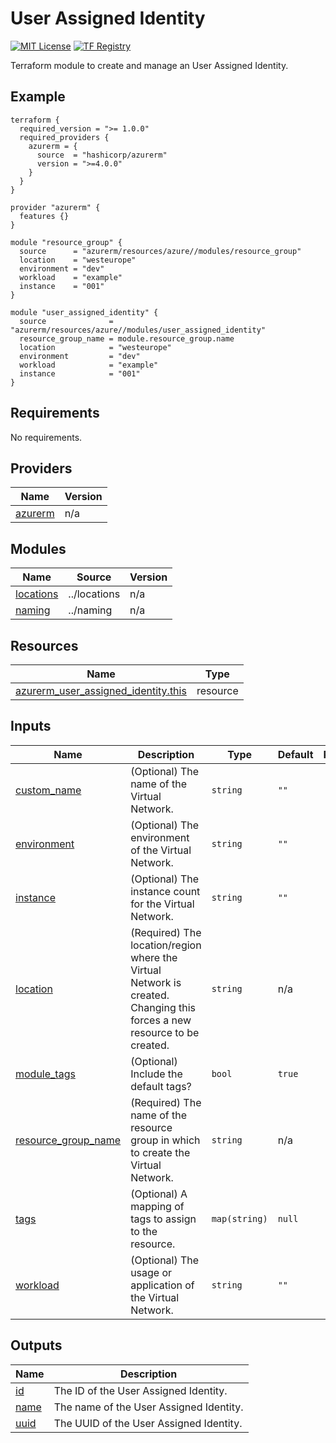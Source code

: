 <!-- BEGIN_TF_DOCS -->
# User Assigned Identity
[![MIT License](https://img.shields.io/badge/license-MIT-orange.svg)](LICENSE) [![TF Registry](https://img.shields.io/badge/terraform-registry-blue.svg)](https://registry.terraform.io/modules/azurerm/resources/azure/latest/submodules/user_assigned_identity)

Terraform module to create and manage an User Assigned Identity.

## Example

```hcl
terraform {
  required_version = ">= 1.0.0"
  required_providers {
    azurerm = {
      source  = "hashicorp/azurerm"
      version = ">=4.0.0"
    }
  }
}

provider "azurerm" {
  features {}
}

module "resource_group" {
  source      = "azurerm/resources/azure//modules/resource_group"
  location    = "westeurope"
  environment = "dev"
  workload    = "example"
  instance    = "001"
}

module "user_assigned_identity" {
  source              = "azurerm/resources/azure//modules/user_assigned_identity"
  resource_group_name = module.resource_group.name
  location            = "westeurope"
  environment         = "dev"
  workload            = "example"
  instance            = "001"
}
```

## Requirements

No requirements.

## Providers

| Name | Version |
|------|---------|
| <a name="provider_azurerm"></a> [azurerm](#provider\_azurerm) | n/a |

## Modules

| Name | Source | Version |
|------|--------|---------|
| <a name="module_locations"></a> [locations](#module\_locations) | ../locations | n/a |
| <a name="module_naming"></a> [naming](#module\_naming) | ../naming | n/a |

## Resources

| Name | Type |
|------|------|
| [azurerm_user_assigned_identity.this](https://registry.terraform.io/providers/hashicorp/azurerm/latest/docs/resources/user_assigned_identity) | resource |

## Inputs

| Name | Description | Type | Default | Required |
|------|-------------|------|---------|:--------:|
| <a name="input_custom_name"></a> [custom\_name](#input\_custom\_name) | (Optional) The name of the Virtual Network. | `string` | `""` | no |
| <a name="input_environment"></a> [environment](#input\_environment) | (Optional) The environment of the Virtual Network. | `string` | `""` | no |
| <a name="input_instance"></a> [instance](#input\_instance) | (Optional) The instance count for the Virtual Network. | `string` | `""` | no |
| <a name="input_location"></a> [location](#input\_location) | (Required) The location/region where the Virtual Network is created. Changing this forces a new resource to be created. | `string` | n/a | yes |
| <a name="input_module_tags"></a> [module\_tags](#input\_module\_tags) | (Optional) Include the default tags? | `bool` | `true` | no |
| <a name="input_resource_group_name"></a> [resource\_group\_name](#input\_resource\_group\_name) | (Required) The name of the resource group in which to create the Virtual Network. | `string` | n/a | yes |
| <a name="input_tags"></a> [tags](#input\_tags) | (Optional) A mapping of tags to assign to the resource. | `map(string)` | `null` | no |
| <a name="input_workload"></a> [workload](#input\_workload) | (Optional) The usage or application of the Virtual Network. | `string` | `""` | no |

## Outputs

| Name | Description |
|------|-------------|
| <a name="output_id"></a> [id](#output\_id) | The ID of the User Assigned Identity. |
| <a name="output_name"></a> [name](#output\_name) | The name of the User Assigned Identity. |
| <a name="output_uuid"></a> [uuid](#output\_uuid) | The UUID of the User Assigned Identity. |
<!-- END_TF_DOCS -->